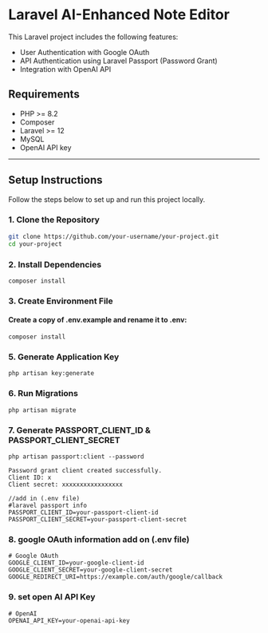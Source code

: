 # Laravel AI-Enhanced Note Editor

This Laravel project includes the following features:
- User Authentication with Google OAuth
- API Authentication using Laravel Passport (Password Grant)
- Integration with OpenAI API

## Requirements

- PHP >= 8.2
- Composer
- Laravel >= 12
- MySQL
- OpenAI API key

---

## Setup Instructions

Follow the steps below to set up and run this project locally.

### 1. Clone the Repository

```bash
git clone https://github.com/your-username/your-project.git
cd your-project

```

### 2. Install Dependencies
```
composer install
```
### 3. Create Environment File
#### Create a copy of .env.example and rename it to .env:
```
composer install
```
### 5. Generate Application Key
```
php artisan key:generate
```
### 6. Run Migrations
```
php artisan migrate
```
### 7. Generate PASSPORT_CLIENT_ID & PASSPORT_CLIENT_SECRET
```
php artisan passport:client --password

Password grant client created successfully.
Client ID: x
Client secret: xxxxxxxxxxxxxxxxx

//add in (.env file)
#laravel passport info
PASSPORT_CLIENT_ID=your-passport-client-id
PASSPORT_CLIENT_SECRET=your-passport-client-secret
```
### 8. google OAuth information add on (.env file)
```
# Google OAuth
GOOGLE_CLIENT_ID=your-google-client-id
GOOGLE_CLIENT_SECRET=your-google-client-secret
GOOGLE_REDIRECT_URI=https://example.com/auth/google/callback
```
### 9. set open AI API Key
```
# OpenAI
OPENAI_API_KEY=your-openai-api-key
```
